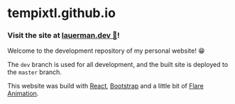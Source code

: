 # tempixtl.github.io

### Visit the site at [lauerman.dev 🔗](https://lauerman.dev)!

Welcome to the development repository of my personal website! 😁

The `dev` branch is used for all development, and the built site is deployed to the `master` branch.

This website was build with [React](https://reactjs.org), [Bootstrap](https://getbootstrap.com) and a little bit of [Flare Animation](https://www.2dimensions.com/about-flare).
